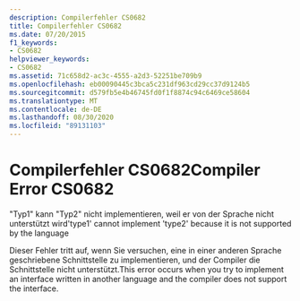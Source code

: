 ```yaml
---
description: Compilerfehler CS0682
title: Compilerfehler CS0682
ms.date: 07/20/2015
f1_keywords:
- CS0682
helpviewer_keywords:
- CS0682
ms.assetid: 71c658d2-ac3c-4555-a2d3-52251be709b9
ms.openlocfilehash: eb00090445c3bca5c231df963cd29cc37d9124b5
ms.sourcegitcommit: d579fb5e4b46745fd0f1f8874c94c6469ce58604
ms.translationtype: MT
ms.contentlocale: de-DE
ms.lasthandoff: 08/30/2020
ms.locfileid: "89131103"
---
```

# <a name="compiler-error-cs0682"></a><span data-ttu-id="e54ad-103">Compilerfehler CS0682</span><span class="sxs-lookup"><span data-stu-id="e54ad-103">Compiler Error CS0682</span></span>
<span data-ttu-id="e54ad-104">"Typ1" kann "Typ2" nicht implementieren, weil er von der Sprache nicht unterstützt wird</span><span class="sxs-lookup"><span data-stu-id="e54ad-104">'type1' cannot implement 'type2' because it is not supported by the language</span></span>  
  
 <span data-ttu-id="e54ad-105">Dieser Fehler tritt auf, wenn Sie versuchen, eine in einer anderen Sprache geschriebene Schnittstelle zu implementieren, und der Compiler die Schnittstelle nicht unterstützt.</span><span class="sxs-lookup"><span data-stu-id="e54ad-105">This error occurs when you try to implement an interface written in another language and the compiler does not support the interface.</span></span>
